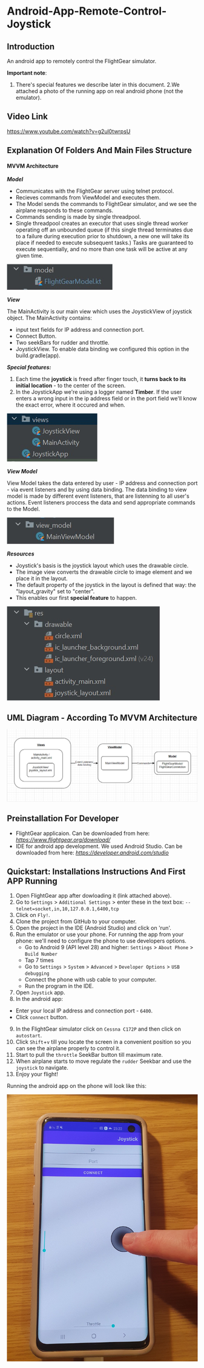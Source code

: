 # Android-App-Remote-Control-Joystick

## Introduction
An android app to remotely control the FlightGear simulator.

__Important note__:
1. There's special features we describe later in this document.
2.We attached a photo of the running app on real android phone (not the emulator).

## Video Link
https://www.youtube.com/watch?v=g2ul0twrpsU

## Explanation Of Folders And Main Files Structure
#### MVVM Architecture
__*Model*__

* Communicates with the FlightGear server using telnet protocol.
* Recieves commands from ViewModel and executes them.
* The Model sends the commands to FlightGear simulator, and we see the airplane responds to these commands.
* Commands sending is made by single threadpool.
* Single threadpool creates an executor that uses single thread worker operating off an unbounded queue
(if this single thread terminates due to a failure during execution prior to shutdown, a new one will take its place if needed to execute subsequent tasks.)
Tasks are guaranteed to execute sequentially, and no more than one task will be active at any given time.

![](/app/Images/Model.jpg)

__*View*__

The MainActivity is our main view which uses the JoystickView of joystick object.
The MainActivity contains: 
* input text fields for IP address and connection port.
* Connect Button.
* Two seekBars for rudder and throttle.
* JoystickView.
To enable data binding we configured this option in the build.gradle(app).

__*Special features:*__
1. Each time the __joystick__ is freed after finger touch, it __turns back to its initial location__ - to the center of the screen.
2. In the JoystickApp we're using a logger named __Timber__. If the user enters a wrong input in the ip address field or in the port field we'll know the exact error, where it occured and when.
 
![](/app/Images/VIEW.jpg)

__*View Model*__

View Model takes the data entered by user - IP address and connection port - via event listeners and by using data binding.
The data binding to view model is made by different event listeners, that are listenning to all user's actions.
Event listeners proccess the data and send appropriate commands to the Model.


![](/app/Images/ViewModel.jpg)

__*Resources*__

* Joystick's basis is the joystick layout which uses the drawable circle. 
* The image view converts the drawable circle to image element and we place it in the layout.
* The default property of the joystick in the layout is defined that way: the "layout_gravity" set to "center".
* This enables our first __special feature__ to happen.

![](/app/Images/Resources.jpg)

## UML Diagram - According To MVVM Architecture
![](/app/Images/UML.png)

## Preinstallation For Developer
* FlightGear applicaion. Can be downloaded from here: *https://www.flightgear.org/download/*
* IDE for android app development. We used Android Studio. Can be downloaded from here: *https://developer.android.com/studio*

## Quickstart: Installations Instructions And First APP Running
1. Open FlightGear app after dowloading it (link attached above).
2. Go to `Settings` > `Additional Settings` > enter these in the text box: `--telnet=socket,in,10,127.0.0.1,6400,tcp`
3. Click on `Fly!`.
4. Clone the project from GitHub to your computer.
5. Open the project in the IDE (Android Studio) and click on 'run'.
6. Run the emulator or use your phone.
For running the app from your phone: we'll need to configure the phone to use developers options.
    * Go to Android 9 (API level 28) and higher: `Settings` > `About Phone` > `Build Number`
    * Tap 7 times 
    * Go to `Settings` > `System` > `Advanced` > `Developer Options` > `USB debugging`
    * Connect the phone with usb cable to your computer.
    * Run the program in the IDE.
7. Open `Joystick` app.
8. In the android app: 
  * Enter your local IP address and connection port - `6400`.
  * Click `connect` button.
9. In the FlightGear simulator click on `Cessna C172P` and then click on `autostart`.
10. Click `Shift`+`v` till you locate the screen in a convenient position so you can see the airplane properly to control it.
11. Start to pull the `throttle` SeekBar button till maximum rate.
12. When airplane starts to move regulate the `rudder` Seekbar and use the `joystick` to navigate.
13. Enjoy your flight!

Running the android app on the phone will look like this:

![](/app/Images/Phone1.jpg)
